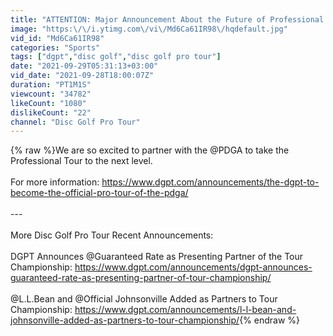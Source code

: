 ```yaml
---
title: "ATTENTION: Major Announcement About the Future of Professional Disc Golf"
image: "https:\/\/i.ytimg.com\/vi\/Md6Ca61IR98\/hqdefault.jpg"
vid_id: "Md6Ca61IR98"
categories: "Sports"
tags: ["dgpt","disc golf","disc golf pro tour"]
date: "2021-09-29T05:31:13+03:00"
vid_date: "2021-09-28T18:00:07Z"
duration: "PT1M1S"
viewcount: "34782"
likeCount: "1080"
dislikeCount: "22"
channel: "Disc Golf Pro Tour"
---
```

{% raw %}We are so excited to partner with the @PDGA  to take the Professional Tour to the next level. <br /><br />For more information: <a rel="nofollow" target="blank" href="https://www.dgpt.com/announcements/the-dgpt-to-become-the-official-pro-tour-of-the-pdga/">https://www.dgpt.com/announcements/the-dgpt-to-become-the-official-pro-tour-of-the-pdga/</a><br /><br />---<br /><br />More Disc Golf Pro Tour Recent Announcements:<br /><br />DGPT Announces @Guaranteed Rate  as Presenting Partner of the Tour Championship: <a rel="nofollow" target="blank" href="https://www.dgpt.com/announcements/dgpt-announces-guaranteed-rate-as-presenting-partner-of-tour-championship/">https://www.dgpt.com/announcements/dgpt-announces-guaranteed-rate-as-presenting-partner-of-tour-championship/</a><br /><br />@L.L.Bean and @Official Johnsonville Added as Partners to Tour Championship: <a rel="nofollow" target="blank" href="https://www.dgpt.com/announcements/l-l-bean-and-johnsonville-added-as-partners-to-tour-championship/">https://www.dgpt.com/announcements/l-l-bean-and-johnsonville-added-as-partners-to-tour-championship/</a>{% endraw %}
